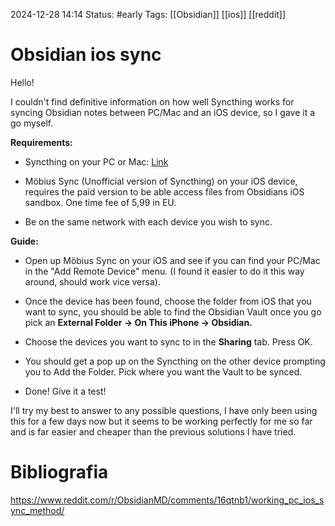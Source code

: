 2024-12-28 14:14
Status: #early
Tags: [[Obsidian]]
	 [[ios]]
	 [[reddit]]
# Obsidian ios sync

Hello!

I couldn't find definitive information on how well Syncthing works for syncing Obsidian notes between PC/Mac and an iOS device, so I gave it a go myself.

**Requirements:**

- Syncthing on your PC or Mac: [Link](https://syncthing.net/downloads/)

- Möbius Sync (Unofficial version of Syncthing) on your iOS device, requires the paid version to be able access files from Obsidians iOS sandbox. One time fee of 5,99 in EU.

- Be on the same network with each device you wish to sync.

**Guide:**

- Open up Möbius Sync on your iOS and see if you can find your PC/Mac in the "Add Remote Device" menu. (I found it easier to do it this way around, should work vice versa).

- Once the device has been found, choose the folder from iOS that you want to sync, you should be able to find the Obsidian Vault once you go pick an **External Folder -> On This iPhone -> Obsidian.**

- Choose the devices you want to sync to in the **Sharing** tab. Press OK.

- You should get a pop up on the Syncthing on the other device prompting you to Add the Folder. Pick where you want the Vault to be synced.

- Done! Give it a test!

I'll try my best to answer to any possible questions, I have only been using this for a few days now but it seems to be working perfectly for me so far and is far easier and cheaper than the previous solutions I have tried.

# **Bibliografia**

https://www.reddit.com/r/ObsidianMD/comments/16qtnb1/working_pc_ios_sync_method/

